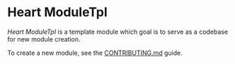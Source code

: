 # Heart ModuleTpl

_Heart ModuleTpl_ is a template module which goal is to serve as a codebase for new module creation.

To create a new module, see the [CONTRIBUTING.md](../../CONTRIBUTING.md) guide.
